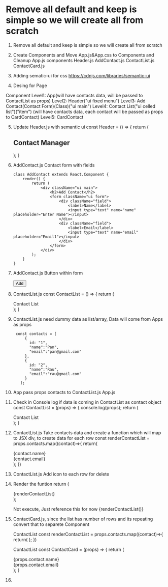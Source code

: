 # Remove all default and keep is simple so we will create all from scratch

1. Remove all default and keep is simple so we will create all from scratch

2. Create Components and Move App.js&App.css to Components and Cleanup App.js
		components
			Header.js
			AddContact.js
			ContactList.js
			ContactCard.js

3. Adding sematic-ui for css
https://cdnjs.com/libraries/semantic-ui
<link rel="stylesheet" href="https://cdnjs.cloudflare.com/ajax/libs/semantic-ui/2.4.1/semantic.min.css" integrity="sha512-8bHTC73gkZ7rZ7vpqUQThUDhqcNFyYi2xgDgPDHc+GXVGHXq+xPjynxIopALmOPqzo9JZj0k6OqqewdGO3EsrQ==" crossorigin="anonymous" referrerpolicy="no-referrer" />

4. Desing for Page

Component
Level1: App(will have contacts data, will be passed to ContactList as props)
	Level2: Header("ui fixed menu")
		Level3: Add Contact(Contact Form)(Class)("ui main")
			Level4: Contact List("ui celled list")("item") (will have contacts data, each contact will be passed as props to CardContact)
				Level5: CardContact
				
5. Update Header.js with semantic ui
	const Header = () => {
		return ( 
			<div className="ui fixed menu">
				<div className="ui container center">
					<h2>Contact Manager</h2>
				</div>
			</div>
		 );
	}

6. 	AddContact.js Contact form with fields

		class AddContact extends React.Component {
			render() {
				return (
					<div className="ui main">
						<h2>Add Contact</h2>
						<form className="ui form">
							<div className="field">
								<label>Name</label>
								<input type="text" name="name" placeholder="Enter Name"></input>
							</div>
							<div className="field">
								<label>Email</label>
								<input type="text" name="email" placeholder="Email1"></input>
							</div>
						</form>
					</div>
				);
			}
		}
	

7. AddContact.js Button within form

	<button className="ui button blue">Add</button>
	
8. ContactList.js 
		const ContactList = () => {
			return ( 
				<div className="ui celled list">
					Contact List
				</div>
			 );
		}

9. ContactList.js need dummy data as list/array, Data will come from Apps as props 

		const contacts = [
			{
			  id: "1",
			  "name":"Pan",
			  "email":"pan@gmail.com"
			},
			{
			  id: "2",
			  "name":"Rau",
			  "email":"rau@gmail.com"
			}
		  ];

10. App pass props contacts to ContactList.js
	App.js
      <ContactList contacts={contacts}/>
	
	
	
11. Check in Console log if data is coming in ContactList as contact object
	const ContactList = (props) => {
		console.log(props);
		return ( 
			<div className="ui celled list">
				Contact List
			</div>
		 );
	}

12. ContactList.js Take contacts data and create a function which will map to JSX div, to create data for each row
		const renderContactList = props.contacts.map((contact)=>{
			return(
				<div className="item">
					<div className="content">
						<div className="header">{contact.name}</div>
						<div>{contact.email}</div>
					</div>
				</div>
			);
		})

13. ContactList.js Add icon to each row for delete
                <i className="trash alternate outline icon"></i>		
	
14. Render the funtion
    return ( 
        <div className="ui celled list">
            {renderContactList}
        </div>
     );
	 
	Not execute, Just reference this for now
		{renderContactList()}
	  
15. ContactCard.js, since the list has number of rows and its repeating convert that to separete Component
	
	ContactList
		const renderContactList = props.contacts.map((contact)=>{
			return(
				<ContactCard contact={contact} />
			);
		})	

	ContactList
		const ContactCard = (props) => {
			return ( 
				<div className="item">
				<div className="content">
					<div className="header">{props.contact.name}</div>
					<div>{props.contact.email}</div>
				</div>
				<i className="trash alternate outline icon"></i>
			</div>
			 );
		}		
		
16. 		